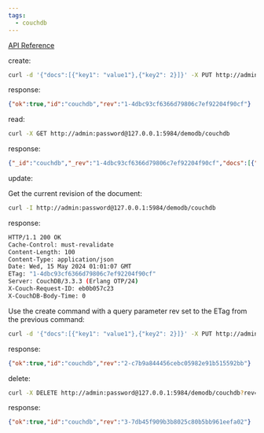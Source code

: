 ```yaml
---
tags:
  - couchdb
---
```

[API Reference](https://docs.couchdb.org/en/stable/http-routingtable.html#cap-/{db)

create:
```bash
curl -d '{"docs":[{"key1": "value1"},{"key2": 2}]}' -X PUT http://admin:password@127.0.0.1:5984/demodb/couchdb
```

response:
```json
{"ok":true,"id":"couchdb","rev":"1-4dbc93cf6366d79806c7ef92204f90cf"}
```

read:
```bash
curl -X GET http://admin:password@127.0.0.1:5984/demodb/couchdb
```

response:
```json
{"_id":"couchdb","_rev":"1-4dbc93cf6366d79806c7ef92204f90cf","docs":[{"key1":"value1"},{"key2":2}]}
```

update:

Get the current revision of the document:
```bash
curl -I http://admin:password@127.0.0.1:5984/demodb/couchdb
```

response:
```bash
HTTP/1.1 200 OK
Cache-Control: must-revalidate
Content-Length: 100
Content-Type: application/json
Date: Wed, 15 May 2024 01:01:07 GMT
ETag: "1-4dbc93cf6366d79806c7ef92204f90cf"
Server: CouchDB/3.3.3 (Erlang OTP/24)
X-Couch-Request-ID: eb0b057c23
X-CouchDB-Body-Time: 0
```

Use the create command with a query parameter rev set to the ETag from the previous command:
```bash
curl -d '{"docs":[{"key1": "value1"},{"key2": 2}]}' -X PUT http://admin:password@127.0.0.1:5984/demodb/couchdb?rev=1-4dbc93cf6366d79806c7ef92204f90cf
```

response:
```json
{"ok":true,"id":"couchdb","rev":"2-c7b9a844456cebc05982e91b515592bb"}
```

delete:
```bash
curl -X DELETE http://admin:password@127.0.0.1:5984/demodb/couchdb?rev=2-c7b9a844456cebc05982e91b515592bb
```

response:
```json
{"ok":true,"id":"couchdb","rev":"3-7db45f909b3b8025c80b5bb961eefa02"}
```